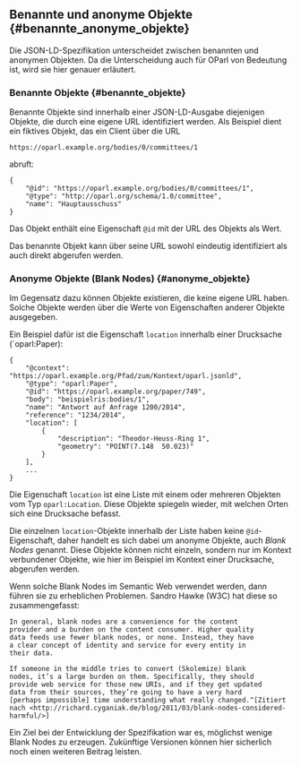 Benannte und anonyme Objekte  {#benannte_anonyme_objekte}
----------------------------

Die JSON-LD-Spezifikation unterscheidet zwischen benannten und anonymen
Objekten. Da die Unterscheidung auch für OParl von Bedeutung ist, wird
sie hier genauer erläutert.

### Benannte Objekte  {#benannte_objekte}

Benannte Objekte sind innerhalb einer JSON-LD-Ausgabe diejenigen Objekte,
die durch eine eigene URL identifiziert werden. Als Beispiel dient ein
fiktives Objekt, das ein Client über die URL

    https://oparl.example.org/bodies/0/committees/1

abruft:

~~~~~  {#benanntanonym_ex1 .json}
{
    "@id": "https://oparl.example.org/bodies/0/committees/1",
    "@type": "http://oparl.org/schema/1.0/committee",
    "name": "Hauptausschuss"
}
~~~~~

Das Objekt enthält eine Eigenschaft `@id` mit der URL des Objekts
als Wert.

Das benannte Objekt kann über seine URL sowohl eindeutig identifiziert
als auch direkt abgerufen werden.

### Anonyme Objekte (Blank Nodes) {#anonyme_objekte}

Im Gegensatz dazu können Objekte existieren, die keine eigene URL haben.
Solche Objekte werden über die Werte von Eigenschaften anderer Objekte
ausgegeben.

Ein Beispiel dafür ist die Eigenschaft `location` innerhalb einer
Drucksache (`oparl:Paper):

~~~~~  {#benanntanonym_ex2 .json}
{
    "@context": "https://oparl.example.org/Pfad/zum/Kontext/oparl.jsonld",
    "@type": "oparl:Paper",
    "@id": "https://oparl.example.org/paper/749",
    "body": "beispielris:bodies/1",
    "name": "Antwort auf Anfrage 1200/2014",
    "reference": "1234/2014",
    "location": [
        {
            "description": "Theodor-Heuss-Ring 1",
            "geometry": "POINT(7.148  50.023)"
        }
    ],
    ...
}
~~~~~

Die Eigenschaft `location` ist eine Liste mit einem oder mehreren
Objekten vom Typ `oparl:Location`. Diese Objekte spiegeln wieder, mit welchen
Orten sich eine Drucksache befasst.

Die einzelnen `location`-Objekte innerhalb der Liste haben keine
`@id`-Eigenschaft, daher handelt es sich dabei um anonyme Objekte,
auch *Blank Nodes* genannt. Diese Objekte können nicht einzeln, sondern
nur im Kontext verbundener Objekte, wie hier im Beispiel im Kontext einer
Drucksache, abgerufen werden.

Wenn solche Blank Nodes im Semantic Web verwendet werden, dann führen sie
zu erheblichen Problemen. Sandro Hawke (W3C) hat diese so zusammengefasst:

    In general, blank nodes are a convenience for the content
    provider and a burden on the content consumer. Higher quality
    data feeds use fewer blank nodes, or none. Instead, they have
    a clear concept of identity and service for every entity in 
    their data.

    If someone in the middle tries to convert (Skolemize) blank 
    nodes, it’s a large burden on them. Specifically, they should
    provide web service for those new URIs, and if they get updated
    data from their sources, they’re going to have a very hard
    [perhaps impossible] time understanding what really changed.^[Zitiert
    nach <http://richard.cyganiak.de/blog/2011/03/blank-nodes-considered-harmful/>]

Ein Ziel bei der Entwicklung der Spezifikation war es, möglichst wenige
Blank Nodes zu erzeugen. Zukünftige Versionen können hier sicherlich noch einen
weiteren Beitrag leisten.
